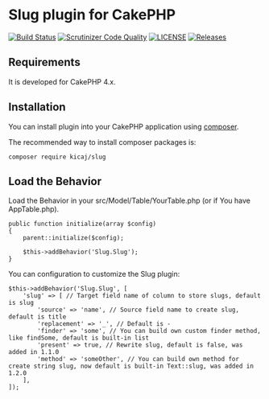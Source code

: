 # Slug plugin for CakePHP

[![Build Status](https://scrutinizer-ci.com/g/kicaj/slug/badges/build.png?b=master)](https://scrutinizer-ci.com/g/kicaj/slug/build-status/master)
[![Scrutinizer Code Quality](https://scrutinizer-ci.com/g/kicaj/slug/badges/quality-score.png?b=master)](https://scrutinizer-ci.com/g/kicaj/slug/?branch=master)
[![LICENSE](https://img.shields.io/github/license/kicaj/slug.svg)](https://github.com/kicaj/slug/blob/master/LICENSE)
[![Releases](https://img.shields.io/github/release/kicaj/slug.svg)](https://github.com/kicaj/slug/releases)

## Requirements

It is developed for CakePHP 4.x.

## Installation

You can install plugin into your CakePHP application using [composer](http://getcomposer.org).

The recommended way to install composer packages is:

```
composer require kicaj/slug
```

Load the Behavior
---------------------

Load the Behavior in your src/Model/Table/YourTable.php (or if You have AppTable.php). 
```
public function initialize(array $config)
{
    parent::initialize($config);

    $this->addBehavior('Slug.Slug');
}
```

You can configuration to customize the Slug plugin:
```
$this->addBehavior('Slug.Slug', [
    'slug' => [ // Target field name of column to store slugs, default is slug
        'source' => 'name', // Source field name to create slug, default is title
        'replacement' => '_', // Default is -
        'finder' => 'some', // You can build own custom finder method, like findSome, default is built-in list
        'present' => true, // Rewrite slug, default is false, was added in 1.1.0
        'method' => 'someOther', // You can build own method for create string slug, now default is built-in Text::slug, was added in 1.2.0
    ],
]);
```
